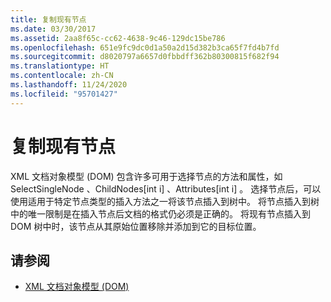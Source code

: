 ```yaml
---
title: 复制现有节点
ms.date: 03/30/2017
ms.assetid: 2aa8f65c-cc62-4638-9c46-129dc15be786
ms.openlocfilehash: 651e9fc9dc0d1a50a2d15d382b3ca65f7fd4b7fd
ms.sourcegitcommit: d8020797a6657d0fbbdff362b80300815f682f94
ms.translationtype: HT
ms.contentlocale: zh-CN
ms.lasthandoff: 11/24/2020
ms.locfileid: "95701427"
---
```

# <a name="copy-existing-nodes"></a>复制现有节点

XML 文档对象模型 (DOM) 包含许多可用于选择节点的方法和属性，如 SelectSingleNode  、ChildNodes[int i]  、Attributes[int i]  。 选择节点后，可以使用适用于特定节点类型的插入方法之一将该节点插入到树中。 将节点插入到树中的唯一限制是在插入节点后文档的格式仍必须是正确的。 将现有节点插入到 DOM 树中时，该节点从其原始位置移除并添加到它的目标位置。  
  
## <a name="see-also"></a>请参阅

- [XML 文档对象模型 (DOM)](xml-document-object-model-dom.md)
